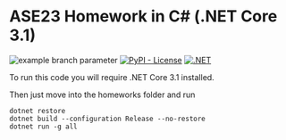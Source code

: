 # ASE23 Homework in C# (.NET Core 3.1)
![example branch parameter](https://github.com/andre-motta/csc791_S23/actions/workflows/build.yml/badge.svg)
[![PyPI - License](https://img.shields.io/pypi/l/FastAPI)](https://opensource.org/licenses/MIT)
[![.NET](https://img.shields.io/badge/--512BD4?logo=.net&logoColor=ffffff)](https://dotnet.microsoft.com/)


To run this code you will require .NET Core 3.1 installed.

Then just move into the homeworks folder and run
```
dotnet restore
dotnet build --configuration Release --no-restore
dotnet run -g all
```
